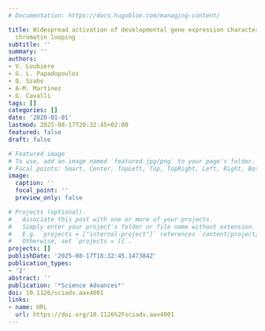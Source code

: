 ```yaml
---
# Documentation: https://docs.hugoblox.com/managing-content/

title: Widespread activation of developmental gene expression characterized by PRC1-dependent
  chromatin looping
subtitle: ''
summary: ''
authors:
- V. Loubiere
- G. L. Papadopoulos
- Q. Szabo
- A-M. Martinez
- G. Cavalli
tags: []
categories: []
date: '2020-01-01'
lastmod: 2025-08-17T20:32:45+02:00
featured: false
draft: false

# Featured image
# To use, add an image named `featured.jpg/png` to your page's folder.
# Focal points: Smart, Center, TopLeft, Top, TopRight, Left, Right, BottomLeft, Bottom, BottomRight.
image:
  caption: ''
  focal_point: ''
  preview_only: false

# Projects (optional).
#   Associate this post with one or more of your projects.
#   Simply enter your project's folder or file name without extension.
#   E.g. `projects = ["internal-project"]` references `content/project/deep-learning/index.md`.
#   Otherwise, set `projects = []`.
projects: []
publishDate: '2025-08-17T18:32:45.147384Z'
publication_types:
- '2'
abstract: ''
publication: '*Science Advances*'
doi: 10.1126/sciadv.aax4001
links:
- name: URL
  url: https://doi.org/10.1126%2Fsciadv.aax4001
---
```

